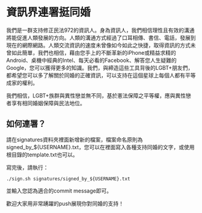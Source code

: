 # 資訊界連署挺同婚

我們是一群支持修正民法972的資訊人。身為資訊人，我們相信理性且有效的溝通將能促進人類發展的方向。人類的溝通方式經過了口耳相傳、書信、電話，發展到現在的網際網路。人類交流資訊的速度未曾像如今如此之快捷，取得資訊的方式未曾如此簡單，我們也相信，藉由您手上的不斷革新的iPhone或精益求精的Android、桌機中經典的Intel、每天必看的Facebook、解答您人生疑難的Google，您可以獲得更多的知識。我們，與締造這些工具背後的LGBT+朋友們，都希望您可以多了解關於同婚的正確資訊，可以支持在這個星球上每個人都有平等成家的權利。

我們相信，LGBT+族群與異性戀並無不同，基於憲法保障之平等權，應與異性戀者享有相同婚姻保障與民法地位。

## 如何連署？

請在signatures資料夾裡面新增新的檔案，檔案命名原則為signed_by_${USERNAME}.txt，您可以在裡面寫入各種支持同婚的文字，或使用根目錄的template.txt也可以。

寫完後，請執行：

    ./sign.sh signatures/signed_by_${USERNAME}.txt

並輸入您認為適合的commit message即可。

歡迎大家用非常踴躍的push展現你對同婚的支持！
